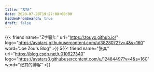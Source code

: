 ```yaml
---
title: "友链"
date: 2020-07-28T19:27:08+08:00
hiddenFromSearch: true
draft: false
---
```



{{< friend name="Z字骚年" url="https://zouyx.github.io/" logo="https://avatars.githubusercontent.com/u/3828072?v=4&s=160" word="Joe Zou's Blog" >}}
5{{< friend name="张其" url="https://blog.csdn.net/u010927340" logo="https://avatars3.githubusercontent.com/u/12484497?v=4&s=160" word="张其的博客" >}}